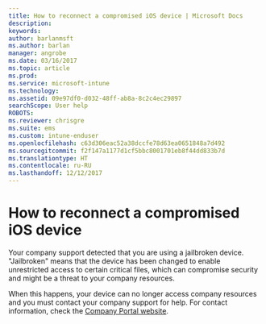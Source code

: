 ```yaml
---
title: How to reconnect a compromised iOS device | Microsoft Docs
description: 
keywords: 
author: barlanmsft
ms.author: barlan
manager: angrobe
ms.date: 03/16/2017
ms.topic: article
ms.prod: 
ms.service: microsoft-intune
ms.technology: 
ms.assetid: 09e97df0-d032-48ff-ab8a-8c2c4ec29897
searchScope: User help
ROBOTS: 
ms.reviewer: chrisgre
ms.suite: ems
ms.custom: intune-enduser
ms.openlocfilehash: c63d306eac52a38dccfe78d63ea0651848a7d492
ms.sourcegitcommit: f2f147a1177d1cf5bbc8001701eb8f44dd833b7d
ms.translationtype: HT
ms.contentlocale: ru-RU
ms.lasthandoff: 12/12/2017
---
```

# <a name="how-to-reconnect-a-compromised-ios-device"></a>How to reconnect a compromised iOS device

Your company support detected that you are using a jailbroken device. "Jailbroken" means that the device has been changed to enable unrestricted access to certain critical files, which can compromise security and might be a threat to your company resources.

When this happens, your device can no longer access company resources and you must contact your company support for help. For contact information, check the [Company Portal website](https://portal.manage.microsoft.com#HelpDeskDialog).
